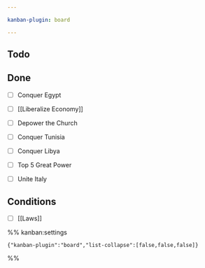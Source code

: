 ```yaml
---

kanban-plugin: board

---
```


## Todo



## Done

- [ ] Conquer Egypt
- [ ] [[Liberalize Economy]]
- [ ] Depower the Church
- [ ] Conquer Tunisia
- [ ] Conquer Libya
- [ ] Top 5 Great Power
- [ ] Unite Italy


## Conditions

- [ ] [[Laws]]




%% kanban:settings
```
{"kanban-plugin":"board","list-collapse":[false,false,false]}
```
%%